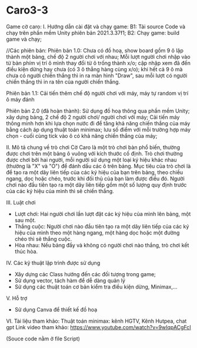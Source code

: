 # Caro3-3
Game cờ caro: 
I. Hướng dẫn cài đặt và chạy game: 
B1: Tải source Code và chạy trên phần mềm Unity phiên bản 2021.3.37f1;
B2: Chạy game: build game và chạy;


//Các phiên bản:
Phiên bản 1.0: Chưa có đồ hoạ, show board gồm 9 ô lập thành một bảng, chế độ 2 người chơi với nhau; 
Mỗi lượt người chơi nhập vào từ bàn phím vị trí ô mình thay đổi từ ô trống thành x/o; cập nhập xem đã đến điều kiện dừng hay chưa (có 3 ô thẳng hàng cùng x/o); khi hết cả 9 ô mà chưa có người chiến thắng thì in ra màn hình "Draw", sau mỗi lượt có người chiến thắng thì in ra tên của người chiến thắng.

Phiên bản 1.1: Cải tiến thêm chế độ người chơi với máy, máy tự random vị trí ô máy đánh

Phiên bản 2.0 (đã hoàn thành): Sử dụng đồ hoạ thông qua phần mềm Unity; xây dựng bảng, 2 chế độ 2 người chơi/ người chơi với máy; Cải tiến máy thông minh hơn khi lựa chọn nước đi để tăng khả năng chiến thắng của máy bằng cách áp dụng thuật toán minimax; lưu số điểm với mỗi trường hợp máy chọn - cuối cùng tick vào ô có khả năng chiến thắng của máy; 

II. Mô tả chung về trò chơi
Cờ Caro là một trò chơi bàn phổ biến, thường được chơi trên một bảng ô vuông với kích thước cố định. Trò chơi thường được chơi bởi hai người, mỗi người sử dụng một loại ký hiệu khác nhau (thường là "X" và "O") để đánh dấu các ô trên bảng.
Mục tiêu của trò chơi là để tạo ra một dãy liên tiếp của các ký hiệu của bạn trên bảng, theo chiều ngang, dọc hoặc chéo, trước khi đối thủ của bạn làm được điều đó. Người chơi nào đầu tiên tạo ra một dãy liên tiếp gồm một số lượng quy định trước của các ký hiệu của mình thì sẽ chiến thắng.

III. Luật chơi
+ Lượt chơi: Hai người chơi lần lượt đặt các ký hiệu của mình lên bảng, một sau một.
+ Thắng cuộc: Người chơi nào đầu tiên tạo ra một dãy liên tiếp của các ký hiệu của mình theo một hàng ngang, một hàng dọc hoặc một đường chéo thì sẽ thắng cuộc.
+ Hòa nhau: Nếu bảng đầy và không có người chơi nào thắng, trò chơi kết thúc hòa.

IV. Các kỹ thuật lập trình được sử dụng
+ Xây dựng các Class hướng đến các đối tượng trong game;
+ Sử dụng vector, tách hàm để dễ dàng quản lý
+ Sử dụng các thuật toán cơ bản kiểm tra điều kiện dừng, Minimax,...

V. Hỗ trợ
+ Sử dụng Canva để thiết kế đồ hoạ

VI. Tài liệu tham khảo: Thuật toán minimax: kênh HGTV, Kênh Hutpea, chat gpt
Link video tham khảo: https://www.youtube.com/watch?v=9wIqpACgFcI

(Souce code nằm ở file Script)

